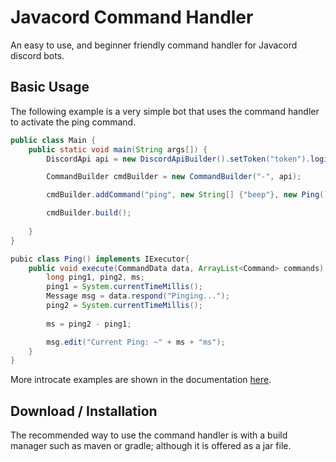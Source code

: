 # Javacord Command Handler

An easy to use, and beginner friendly command handler for Javacord discord bots.

## Basic Usage
The following example is a very simple bot that uses the command handler to activate the ping command.

```java
public class Main {
    public static void main(String args[]) {
        DiscordApi api = new DiscordApiBuilder().setToken("token").login().join();

        CommandBuilder cmdBuilder = new CommandBuilder("-", api);

        cmdBuilder.addCommand("ping", new String[] {"beep"}, new Ping(), "Shows the bot's current ping.", "-ping");

        cmdBuilder.build();
        
    }
}

pubic class Ping() implements IExecutor{
    public void execute(CommandData data, ArrayList<Command> commands) {
        long ping1, ping2, ms;
        ping1 = System.currentTimeMillis();
        Message msg = data.respond("Pinging...");
        ping2 = System.currentTimeMillis();
        
        ms = ping2 - ping1;

        msg.edit("Current Ping: ~" + ms + "ms");
    }
}
```
More introcate examples are shown in the documentation [here](daflamingfox.github.io/Javacord-CommandHandler).

## Download / Installation
The recommended way to use the command handler is with a build manager such as maven or gradle; although it is offered as a jar file.


